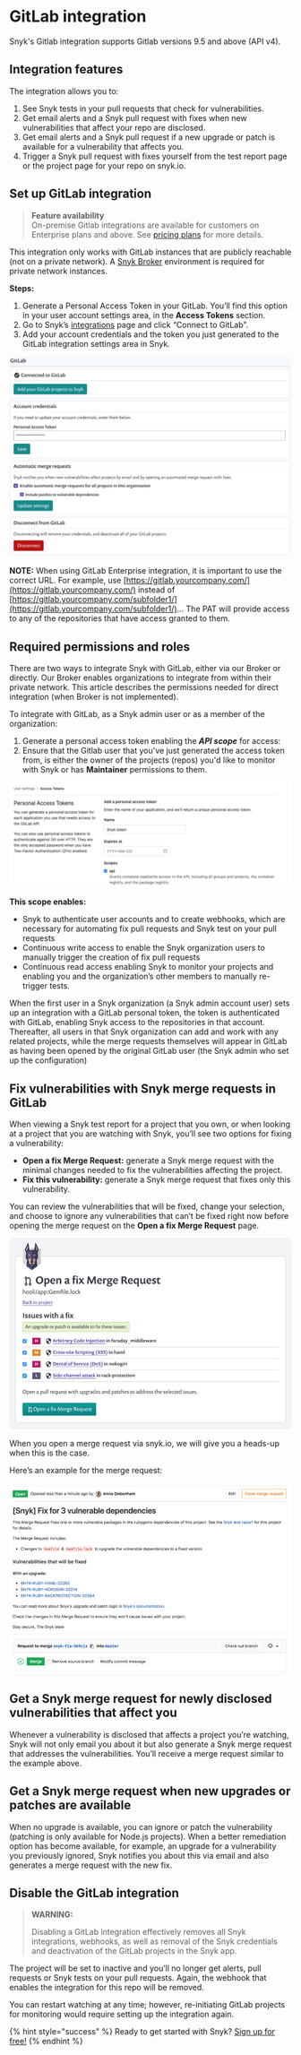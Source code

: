# GitLab integration

Snyk's Gitlab integration supports Gitlab versions 9.5 and above \(API v4\).

## Integration features

The integration allows you to:

1. See Snyk tests in your pull requests that check for vulnerabilities.
2. Get email alerts and a Snyk pull request with fixes when new vulnerabilities that affect your repo are disclosed.
3. Get email alerts and a Snyk pull request if a new upgrade or patch is available for a vulnerability that affects you.
4. Trigger a Snyk pull request with fixes yourself from the test report page or the project page for your repo on snyk.io.

## Set up GitLab integration

> **Feature availability**  
> On-premise Gitlab integrations are available for customers on Enterprise plans and above. See [pricing plans](https://snyk.io/plans/) for more details.

This integration only works with GitLab instances that are publicly reachable \(not on a private network\). A [Snyk Broker](integrations/snyk-broker/set-up-snyk-broker/) environment is required for private network instances.

**Steps:**

1. Generate a Personal Access Token in your GitLab. You’ll find this option in your user account settings area, in the **Access Tokens** section.
2. Go to Snyk’s [integrations](https://app.snyk.io/integrations/) page and click “Connect to GitLab”.
3. Add your account credentials and the token you just generated to the GitLab integration settings area in Snyk.

![](../../.gitbook/assets/uuid-aa58b5a9-dd17-3219-6067-4ee6e3f4b384-en.png)

**NOTE:** When using GitLab Enterprise integration, it is important to use the correct URL. For example, use [https://gitlab.yourcompany.com/](https://gitlab.yourcompany.com/) instead of [https://gitlab.yourcompany.com/subfolder1/](https://gitlab.yourcompany.com/subfolder1/)... The PAT will provide access to any of the repositories that have access granted to them.

## Required permissions and roles

There are two ways to integrate Snyk with GitLab, either via our Broker or directly. Our Broker enables organizations to integrate from within their private network. This article describes the permissions needed for direct integration \(when Broker is not implemented\).

To integrate with GitLab, as a Snyk admin user or as a member of the organization:

1. Generate a personal access token enabling the _**API scope**_ for access:
2. Ensure that the Gitlab user that you've just generated the access token from, is either the owner of the projects \(repos\) you'd like to monitor with Snyk or has **Maintainer** permissions to them.

![](../../.gitbook/assets/gitlab_token.png)

**This scope enables:**

* Snyk to authenticate user accounts and to create webhooks, which are necessary for automating fix pull requests and Snyk test on your pull requests
* Continuous write access to enable the Snyk organization users to manually trigger the creation of fix pull requests
* Continuous read access enabling Snyk to monitor your projects and enabling you and the organization’s other members to manually re-trigger tests.

When the first user in a Snyk organization \(a Snyk admin account user\) sets up an integration with a GitLab personal token, the token is authenticated with GitLab, enabling Snyk access to the repositories in that account. Thereafter, all users in that Snyk organization can add and work with any related projects, while the merge requests themselves will appear in GitLab as having been opened by the original GitLab user \(the Snyk admin who set up the configuration\)

## **Fix vulnerabilities with Snyk merge requests in GitLab**

When viewing a Snyk test report for a project that you own, or when looking at a project that you are watching with Snyk, you’ll see two options for fixing a vulnerability:

* **Open a fix Merge Request:** generate a Snyk merge request with the minimal changes needed to fix the vulnerabilities affecting the project.
* **Fix this vulnerability:** generate a Snyk merge request that fixes only this vulnerability.

You can review the vulnerabilities that will be fixed, change your selection, and choose to ignore any vulnerabilities that can’t be fixed right now before opening the merge request on the **Open a fix Merge Request** page.

![](../../.gitbook/assets/uuid-8d2ef9cb-cd32-bf48-a827-32bb358a10ab-en.png)

When you open a merge request via snyk.io, we will give you a heads-up when this is the case.

Here’s an example for the merge request:

![](../../.gitbook/assets/uuid-5e9a4b58-4d87-06fb-0479-a308515d4b12-en.png)

## Get a Snyk merge request for newly disclosed vulnerabilities that affect you

Whenever a vulnerability is disclosed that affects a project you’re watching, Snyk will not only email you about it but also generate a Snyk merge request that addresses the vulnerabilities. You’ll receive a merge request similar to the example above.

## Get a Snyk merge request when new upgrades or patches are available

When no upgrade is available, you can ignore or patch the vulnerability \(patching is only available for Node.js projects\). When a better remediation option has become available, for example, an upgrade for a vulnerability you previously ignored, Snyk notifies you about this via email and also generates a merge request with the new fix.

## Disable the GitLab integration

> **WARNING:**
>
> Disabling a GitLab integration effectively removes all Snyk integrations, webhooks, as well as removal of the Snyk credentials and deactivation of the GitLab projects in the Snyk app.

The project will be set to inactive and you’ll no longer get alerts, pull requests or Snyk tests on your pull requests. Again, the webhook that enables the integration for this repo will be removed.

You can restart watching at any time; however, re-initiating GitLab projects for monitoring would require setting up the integration again.

{% hint style="success" %}
Ready to get started with Snyk? [Sign up for free!](https://snyk.io/login?cta=sign-up&loc=footer&page=support_docs_page)
{% endhint %}

